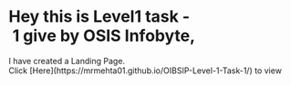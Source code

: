 <h1>Hey this is Level1 task - 1 give by OSIS Infobyte,<br/></h1>
 ​I have created a Landing Page.<br/> 
 ​Click [​Here​](https://mrmehta01.github.io/OIBSIP-Level-1-Task-1/) to view
